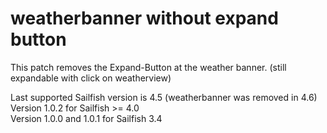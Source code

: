 # weatherbanner without expand button

This patch removes the Expand-Button at the weather banner. (still expandable with click on weatherview)

Last supported Sailfish version is 4.5 (weatherbanner was removed in 4.6)  
Version 1.0.2 for Sailfish >= 4.0  
Version 1.0.0 and 1.0.1 for Sailfish 3.4